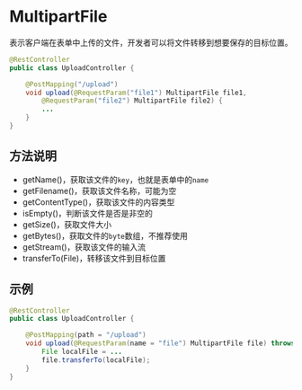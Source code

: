 # MultipartFile

表示客户端在表单中上传的文件，开发者可以将文件转移到想要保存的目标位置。

```java
@RestController
public class UploadController {

    @PostMapping("/upload")
    void upload(@RequestParam("file1") MultipartFile file1,
        @RequestParam("file2") MultipartFile file2) {
        ...
    }
}
```

## 方法说明
* getName()，获取该文件的`key`，也就是表单中的`name`
* getFilename()，获取该文件名称，可能为空
* getContentType()，获取该文件的内容类型
* isEmpty()，判断该文件是否是非空的
* getSize()，获取文件大小
* getBytes()，获取文件的`byte`数组，不推荐使用
* getStream()，获取该文件的输入流
* transferTo(File)，转移该文件到目标位置

## 示例
```java
@RestController
public class UploadController {

    @PostMapping(path = "/upload")
    void upload(@RequestParam(name = "file") MultipartFile file) throws IOException {
        File localFile = ...
        file.transferTo(localFile);
    }
}
```